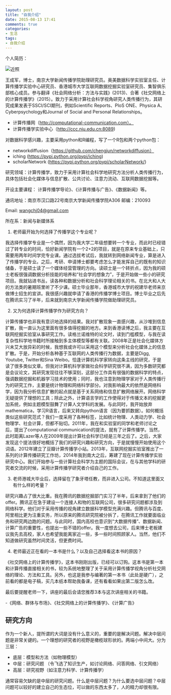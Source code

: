 ```yaml
---
layout: post
title: "自我介绍"
date: 2015-08-13 17:41
comments: true
categories:
- 生活
tags:
- 自我介绍
---
```


个人简历：

![近照](http://oaf2qt3yk.bkt.clouddn.com/b8f013d97c7b8b40e69ea94d1029855a.png)

王成军，博士，南京大学新闻传播学院助理研究员。奥美数据科学实验室主任、计算传播学实验中心研究员、香港城市大学互联网数据挖掘实验室研究员、集智俱乐部核心成员。参与翻译《社会网络分析：方法与实践》(2013)、合著《社交网络上的计算传播学》（2015）。致力于采用计算社会科学视角研究人类传播行为，其研究成果发表于SSCI/SCI期刊，例如Scientific Reports、PloS ONE、Physica A、Cyberpsychology和Journal of Social and Personal Relationships。

* 计算传播网（http://computational-communication.com）。
* 计算传播学实验中心（http://ccc.nju.edu.cn:8089)

对数据科学感兴趣，主要采用python和R编程，写了一个R包和两个python包：

* networkdiffusion（https://github.com/chengjun/networkdiffusion）
* iching (https://pypi.python.org/pypi/iching)
* scholarNetwork (https://pypi.python.org/pypi/scholarNetwork/)

研究领域：计算传播学，致力于采用计算社会科学地研究方法分析人类传播行为，具体包括社会化媒体与信息扩散、公共讨论、注意力流动、互联网数据挖掘等。

开设主要课程： 计算传播学导论》、《计算传播与广告》、《数据新闻》等。

通讯地址：南京市汉口路22号南京大学新闻传播学院A306 邮编：210093

Email: wangchj04@gmail.com

所在系：新闻与新媒体系

1. 老师最开始为何选择了传播学这个专业呢？

我选择传播学专业是一个偶然，因为我大学二年级想要转一个专业，而此时已经错过了转专业的时间，恰好新闻学院有一个2+2的项目，就是在原来专业基础上，只需要用两年时间学完专业课。通过选拔考试后，我就转到网络新闻专业，算是进入了传播学的专业。之后，考研、申请博士都要考虑怎么才能发挥自己的既有的知识储备，于是硕士读了一个媒体经营管理的方向。读硕士是一个转折点，因为我的硕士老板很强调数据分析技能的培养和“社会学的想象力”，于是开始做一些小的研究项目。我就钻进书丛，读各种和数据分析和社会科学理论相关的书。在北大和人大的方法类的暑期班里听了不少课。硕士毕业那年，香港城市大学的祝建华老师来京做博士招生的宣讲。我很感兴趣就申请了香港的传播学博士项目。博士毕业之后先在腾讯实习了半年，后来就到南京大学新闻传播学院做助理研究员。

2. 又为何选择计算传播学作为研究方向？

计算传播学也非我有意识地选择的结果。我对扩散现象一直感兴趣，从沙堆到信息扩散，我一直认为这里面有很多值得挖掘的地方。来到香港读博之后，我主要在互联网挖掘实验室从事研究工作。读格兰诺维特的论文时，读到门槛模型，与我在读复杂性科学地书籍时所接触到多主体模型等都有关联。2008年正是社会化媒体方兴未艾大放异彩的时候，我想我或许可以采用这个模型来分析社会化媒体上的信息扩散。于是，开始分析各种基于互联网的人类传播行为数据，主要是Digg, Youtube, Twitter和Sina Weibo。恰逢计算机科学家转向这条主线的研究，于是读了很多类似文章。但我对计算机科学家做社会科学研究很不满，因为多数研究都是会议论文，其研究发现往往不够深刻，这部分工作具有很强的数据科学的特点，强调数据挖掘和机器学习技术的使用；同时，我也注意到物理学家对于人类传播行为的研究工作，主要是统计物理和网络科学部分。对我影响最大的依然是网络科学，因为我分析信息扩散的起点就是基于关系网络和信息扩散网络展开。网络科学无疑提供了理想的工具；除此之外，计算语言学的工作使得对于传播文本的挖掘更加系统，例如主题模型鼓舞了计算人文学科的发展。与此同时，我开始放弃mathematica，学习R语言，后来又转向python语言（因为要抓数据）。如何概括类似这些研究范式？我们一度采用了各种标签，比如统计物理、人类动力学、社会物理学、社会计算，但都不贴切。2011年，我在和实验室的同学和老师讨论之后，提出了computational communication的提法，就有了计算传播学。当然，此时距离Lazer等人在2009年提出计算社会科学已经是三年之后了。之后，大家发现这个提法很好地概括了我们的研究兴趣和研究方向，于是就慢慢开始使用这个词语。2012年建立了豆瓣计算传播学小站。2013年，互联网挖掘实验室推出了一系列的计算传播研究工作坊，2014年我到南大之后，筹建了现在计算传播学实验研究中心。我们开始参与一些计算社会科学为主题的国际会议，在与其他学科的研究者交流的时候，采用计算传播学研究者介绍自己的工作。

3. 老师港城大毕业后，选择留在了象牙塔任教，而非进入公司。不知道这里面又有什么样的考量？

研究兴趣占了很大比重。我在腾讯的数据挖掘部门实习了半年，后来拿到了他们的offer。腾讯正在急于建设一个连接人和物的互联网公司，很多研究问题都涉及到网络科学。他们对于采用传播的视角建立数据科学模型充满兴趣。但腾讯与百度、阿里相比更为注重实务，所以原来的腾讯研究院被分拆了，在腾讯工作就要面临业务和研究两边跑的问题。与此同时，国内高校也意识到“大数据传播”、数据新闻、计算广告的重要性，也提出一些不错的offer。我一度想去公司，后来博士老板建议我先去高校，家人也希望我能离家近一些，多一些时间照顾家人。当然，他们不知道做研究虽然时间灵活，但更费时间。

4. 老师最近正在看的一本书是什么？以及自己选择看这本书的原因？

《社交网络上的计算传播学》，这本书刚刚出版，已经可以订购。这本书是第一本和计算传播直接相关的书，较为系统地整理了关于采用计算传播学视角分析社交网络的理论、方法和工具。另外，也这是我参与编著的第一本书（此处是硬广），之前看的都是电子稿，买几本纸本帮助我备课，还有看看如果出第二版怎么改。

 最后要提醒老师一下，讲座的最后会请您推荐3本与这次讲座相关的书籍。

-《网络、群体与市场》、《社交网络上的计算传播学》、《计算广告》

## 研究方向
作为一个新人，提所谓的大词是没有什么意义的，重要的是解决问题。解决中层问题是非常关键的。一个理想的研究者的视野是橄榄球形状的。两端小中间大。分为三层：

- 底层：模型和方法（如物理模型）
- 中层：研究问题 （令飞选了知识生产，如讨论网络、问答网络、引文网络）
- 高层：研究视野（如注意力科学、计算传播学）

通常容易欠缺的是中层的研究问题。什么是中层问题？为什么要选中层问题？中层问题可以较好的建立自己的生态位，可以做的东西太多了，人的精力却很有限。
